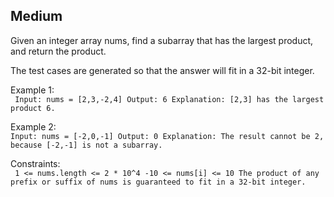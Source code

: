 Medium
---

Given an integer array nums, find a 
subarray
 that has the largest product, and return the product.

The test cases are generated so that the answer will fit in a 32-bit integer.

Example 1:<br>
`
Input: nums = [2,3,-2,4]
Output: 6
Explanation: [2,3] has the largest product 6.`

Example 2:<br>
`
Input: nums = [-2,0,-1]
Output: 0
Explanation: The result cannot be 2, because [-2,-1] is not a subarray.
`

Constraints:<br>
`
1 <= nums.length <= 2 * 10^4
-10 <= nums[i] <= 10
The product of any prefix or suffix of nums is guaranteed to fit in a 32-bit integer.`
